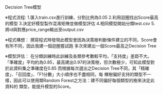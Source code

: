Decision Tree模型

※程式流程:
1.匯入train.csv進行訓練，分割比例為0.05
2.利用迴圈找出Score最高的模型
3.決定好模型製作混淆矩陣並做模型評估
4.相同模型開始分類test.csv
5.將id與對應price_range輸出至output.csv


※程式構想：
    撰寫程式時發現此模型會因為決策樹判斷條件建立的不同，Score會有所不同，因此我建一個迴圈嘗試跑
多次來建出一個Score最高之Decision Tree

※模型評估：
    在分類訓練時此訓練及各類參考數較平均，「支持度」差距不大。
    「準確度」平均約為0.85，最高建出0.97的決策樹，但次數極少，可知此模型對於此資料集之準確度在0.85
    而根據每次選出之Decision Tree不同，其「精確度」、「召回度」、「F1分數」大小順序也不盡相同，每
棵樹偏好支持的類型不一樣，因此可以使用類Random Forest之方法：建不同偏好每個類型的樹來決定此資料的
類型，能提升模型的Score。
    